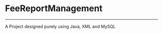 # FeeReportManagement
-----------------------------------------------------------------------------------------
A Project designed purely using Java, XML and MySQL
